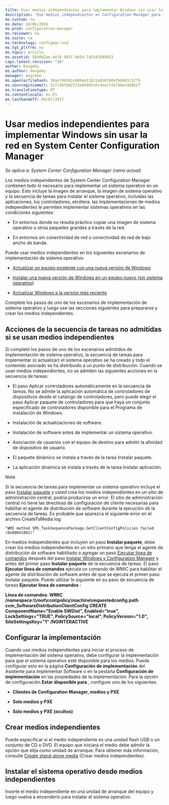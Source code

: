 ```yaml
---
title: Usar medios independientes para implementar Windows sin usar la red | Microsoft Docs
description: "Use medios independientes en Configuration Manager para implementar sistemas operativos cuando el ancho de banda sea limitado o como una opción a la actualización o la instalación de equipos."
ms.custom: na
ms.date: 10/06/2016
ms.prod: configuration-manager
ms.reviewer: na
ms.suite: na
ms.technology: configmgr-osd
ms.tgt_pltfrm: na
ms.topic: article
ms.assetid: 58a0d2ae-de76-401f-b854-7a5243949033
caps.latest.revision: "16"
author: Dougeby
ms.author: dougeby
manager: angrobe
ms.openlocfilehash: 30ae794381c6894e11b21a8167d0af60463c5279
ms.sourcegitcommit: 51fc48fb023f1e8d995c6c4eacfda7dbec4d0b2f
ms.translationtype: HT
ms.contentlocale: es-ES
ms.lasthandoff: 08/07/2017
---
```

# <a name="use-stand-alone-media-to-deploy-windows-without-using-the-network-in-system-center-configuration-manager"></a>Usar medios independientes para implementar Windows sin usar la red en System Center Configuration Manager

*Se aplica a: System Center Configuration Manager (rama actual)*

Los medios independientes de System Center Configuration Manager contienen todo lo necesario para implementar un sistema operativo en un equipo. Esto incluye la imagen de arranque, la imagen de sistema operativo y la secuencia de tareas para instalar el sistema operativo, incluidas las aplicaciones, los controladores, etcétera. las implementaciones de medios independientes le permiten implementar sistemas operativos en las condiciones siguientes:  

-   En entornos donde no resulta práctico copiar una imagen de sistema operativo u otros paquetes grandes a través de la red.  

-   En entornos sin conectividad de red o conectividad de red de bajo ancho de banda.  

Puede usar medios independientes en los siguientes escenarios de implementación de sistema operativo:  

-   [Actualizar un equipo existente con una nueva versión de Windows](refresh-an-existing-computer-with-a-new-version-of-windows.md)  

-   [Instalar una nueva versión de Windows en un equipo nuevo (sin sistema operativo)](install-new-windows-version-new-computer-bare-metal.md)  

-   [Actualizar Windows a la versión más reciente](upgrade-windows-to-the-latest-version.md)  

 Complete los pasos de uno de los escenarios de implementación de sistema operativo y luego use las secciones siguientes para prepararse y crear los medios independientes.  

## <a name="task-sequence-actions-not-supported-when-using-stand-alone-media"></a>Acciones de la secuencia de tareas no admitidas si se usan medios independientes  
 Si completó los pasos de uno de los escenarios admitidos de implementación de sistema operativo, la secuencia de tareas para implementar (o actualizar) el sistema operativo se ha creado y todo el contenido asociado se ha distribuido a un punto de distribución. Cuando se usan medios independientes, no se admiten las siguientes acciones en la secuencia de tareas:  

-   El paso Aplicar controladores automáticamente en la secuencia de tareas. No se admite la aplicación automática de controladores de dispositivos desde el catálogo de controladores, pero puede elegir el paso Aplicar paquete de controladores para que haya un conjunto especificado de controladores disponible para el Programa de instalación de Windows.  

-   Instalación de actualizaciones de software.  

-   Instalación de software antes de implementar un sistema operativo.  

-   Asociación de usuarios con el equipo de destino para admitir la afinidad de dispositivo de usuario.  

-   El paquete dinámico se instala a través de la tarea Instalar paquete.  

-   La aplicación dinámica se instala a través de la tarea Instalar aplicación.  

> [!NOTE]  
>  Si la secuencia de tareas para implementar un sistema operativo incluye el paso [Instalar paquete](../understand/task-sequence-steps.md#BKMK_InstallPackage) y usted crea los medios independientes en un sitio de administración central, podría producirse un error. El sitio de administración central no tiene las directivas de configuración de cliente necesarias para habilitar el agente de distribución de software durante la ejecución de la secuencia de tareas. Es probable que aparezca el siguiente error en el archivo CreateTsMedia.log:  
>   
>  `"WMI method SMS_TaskSequencePackage.GetClientConfigPolicies failed (0x80041001)"`
>   
>  En medios independientes que incluyen un paso **Instalar paquete**, debe crear los medios independientes en un sitio primario que tenga el agente de distribución de software habilitado o agregar un paso [Ejecutar línea de comandos](../understand/task-sequence-steps.md#BKMK_RunCommandLine) después del paso [Instalar Windows y Configuration Manager](../understand/task-sequence-steps.md#BKMK_SetupWindowsandConfigMgr) y antes del primer paso **Instalar paquete** de la secuencia de tareas. El paso **Ejecutar línea de comandos** ejecuta un comando de WMIC para habilitar el agente de distribución de software antes de que se ejecuta el primer paso Instalar paquete. Puede utilizar lo siguiente en su paso de secuencia de tareas **Ejecutar línea de comandos** :  
>   
>  **Línea de comandos**: **WMIC /namespace:\\\root\ccm\policy\machine\requestedconfig path ccm_SoftwareDistributionClientConfig CREATE ComponentName="Enable SWDist", Enabled="true", LockSettings="TRUE", PolicySource="local", PolicyVersion="1.0", SiteSettingsKey="1" /NOINTERACTIVE**  

## <a name="configure-deployment-settings"></a>Configurar la implementación  
 Cuando use medios independientes para iniciar el proceso de implementación del sistema operativo, debe configurar la implementación para que el sistema operativo esté disponible para los medios. Puede configurar esto en la página **Configuración de implementación** del Asistente para implementar Software o en la pestaña **Configuración de implementación** en las propiedades de la implementación.  Para la opción de configuración **Estar disponible para** , configure uno de los siguientes:  

-   **Clientes de Configuration Manager, medios y PXE**  

-   **Solo medios y PXE**  

-   **Sólo medios y PXE (ocultos)**  

## <a name="create-the-stand-alone-media"></a>Crear medios independientes  
 Puede especificar si el medio independiente es una unidad flash USB o un conjunto de CD o DVD. El equipo que iniciará el medio debe admitir la opción que elija como unidad de arranque. Para obtener más información, consulte [Create stand-alone media](create-stand-alone-media.md) (Crear medios independientes).  

## <a name="install-the-operating-system-from-stand-alone-media"></a>Instalar el sistema operativo desde medios independientes  
 Inserte el medio independiente en una unidad de arranque del equipo y luego vuelva a encenderlo para instalar el sistema operativo.  
